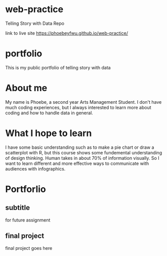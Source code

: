 # web-practice
Telling Story with Data Repo

link to live site https://phoebeyfwu.github.io/web-practice/

# portfolio
This is my public portfolio of telling story with data

# About me
My name is Phoebe, a second year Arts Management Student. I don't have much coding experiences, but I always interested to learn more about coding and how to handle data in general.

# What I hope to learn
 I have some basic understanding such as to make a pie chart or draw a scatterplot with R, but this course shows some fundemental understanding of design thinking. Human takes in about 70% of information visually. So I want to learn different and more effective ways to communicate with audiences with infographics.

# Portforlio

## subtitle
for future assignment

## final project
final project goes here
